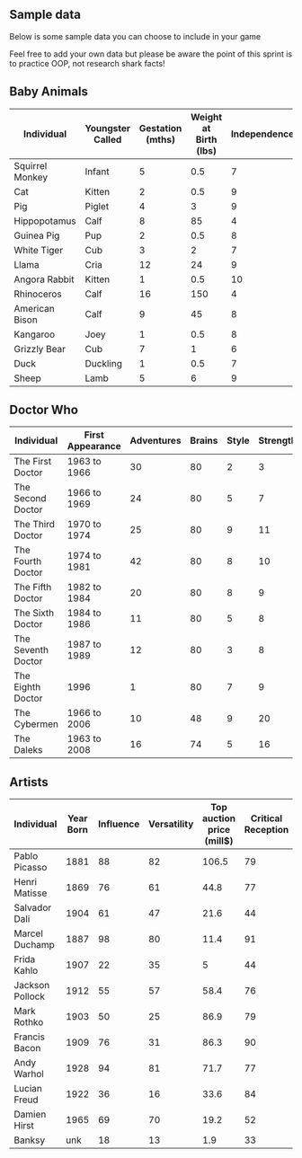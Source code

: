 ## Sample data

Below is some sample data you can choose to include in your game

Feel free to add your own data but please be aware the point of this sprint is to practice OOP, not research shark facts!

## Baby Animals

| Individual      | Youngster Called | Gestation (mths) | Weight at Birth (lbs) | Independence | Mischief | Cuteness |
| --------------- | ---------------- | ---------------- | --------------------- | ------------ | -------- | -------- |
| Squirrel Monkey | Infant           | 5                | 0.5                   | 7            | 28       | 1        |
| Cat             | Kitten           | 2                | 0.5                   | 9            | 30       | 5        |
| Pig             | Piglet           | 4                | 3                     | 9            | 10       | 4        |
| Hippopotamus    | Calf             | 8                | 85                    | 4            | 14       | 1        |
| Guinea Pig      | Pup              | 2                | 0.5                   | 8            | 5        | 3        |
| White Tiger     | Cub              | 3                | 2                     | 7            | 25       | 5        |
| Llama           | Cria             | 12               | 24                    | 9            | 10       | 2        |
| Angora Rabbit   | Kitten           | 1                | 0.5                   | 10           | 9        | 4        |
| Rhinoceros      | Calf             | 16               | 150                   | 4            | 19       | 1        |
| American Bison  | Calf             | 9                | 45                    | 8            | 4        | 2        |
| Kangaroo        | Joey             | 1                | 0.5                   | 8            | 26       | 2        |
| Grizzly Bear    | Cub              | 7                | 1                     | 6            | 18       | 2        |
| Duck            | Duckling         | 1                | 0.5                   | 7            | 5        | 5        |
| Sheep           | Lamb             | 5                | 6                     | 9            | 15       | 4        |

## Doctor Who

| Individual         | First Appearance | Adventures | Brains | Style | Strength | Fear Factor |
| ------------------ | ---------------- | ---------- | ------ | ----- | -------- | ----------- |
| The First Doctor   | 1963 to 1966     | 30         | 80     | 2     | 3        | 100         |
| The Second Doctor  | 1966 to 1969     | 24         | 80     | 5     | 7        | 52          |
| The Third Doctor   | 1970 to 1974     | 25         | 80     | 9     | 11       | 83          |
| The Fourth Doctor  | 1974 to 1981     | 42         | 80     | 8     | 10       | 86          |
| The Fifth Doctor   | 1982 to 1984     | 20         | 80     | 8     | 9        | 68          |
| The Sixth Doctor   | 1984 to 1986     | 11         | 80     | 5     | 8        | 84          |
| The Seventh Doctor | 1987 to 1989     | 12         | 80     | 3     | 8        | 85          |
| The Eighth Doctor  | 1996             | 1          | 80     | 7     | 9        | 70          |
| The Cybermen       | 1966 to 2006     | 10         | 48     | 9     | 20       | 160         |
| The Daleks         | 1963 to 2008     | 16         | 74     | 5     | 16       | 180         |

## Artists

| Individual      | Year Born | Influence | Versatility | Top auction price (mill$) | Critical Reception | The 'beauty' factor |
| --------------- | --------- | --------- | ----------- | ------------------------- | ------------------ | ------------------- |
| Pablo Picasso   | 1881      | 88        | 82          | 106.5                     | 79                 | 40                  |
| Henri Matisse   | 1869      | 76        | 61          | 44.8                      | 77                 | 80                  |
| Salvador Dali   | 1904      | 61        | 47          | 21.6                      | 44                 | 63                  |
| Marcel Duchamp  | 1887      | 98        | 80          | 11.4                      | 91                 | 29                  |
| Frida Kahlo     | 1907      | 22        | 35          | 5                         | 44                 | 50                  |
| Jackson Pollock | 1912      | 55        | 57          | 58.4                      | 76                 | 63                  |
| Mark Rothko     | 1903      | 50        | 25          | 86.9                      | 79                 | 91                  |
| Francis Bacon   | 1909      | 76        | 31          | 86.3                      | 90                 | 25                  |
| Andy Warhol     | 1928      | 94        | 81          | 71.7                      | 77                 | 56                  |
| Lucian Freud    | 1922      | 36        | 16          | 33.6                      | 84                 | 46                  |
| Damien Hirst    | 1965      | 69        | 70          | 19.2                      | 52                 | 66                  |
| Banksy          | unk       | 18        | 13          | 1.9                       | 33                 | 4                   |
